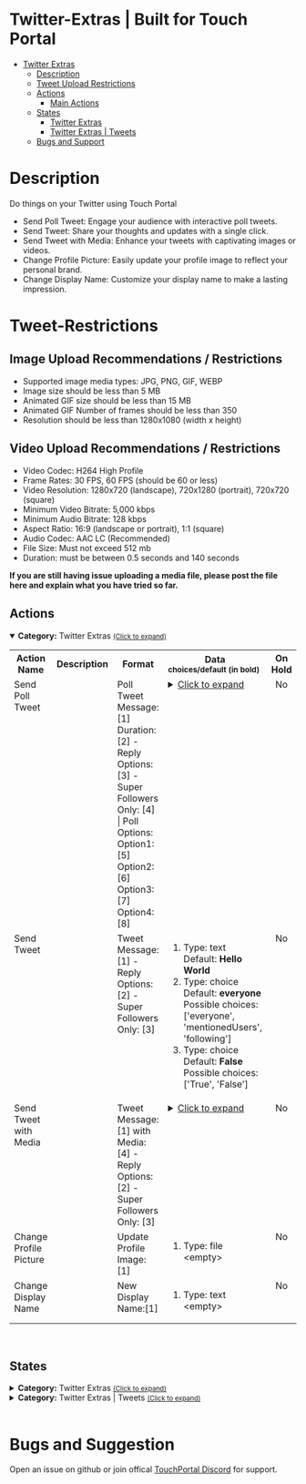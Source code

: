 # Twitter-Extras | Built for Touch Portal
- [Twitter Extras](#Twitter-Extras)
  - [Description](#description)
  - [Tweet Upload Restrictions](#Tweet-Restrictions)
  - [Actions](#actions)
    - [Main Actions](#gitago.twitter.mainactions)
  - [States](#states)
    - [Twitter Extras](#gitago.twitter.mainstates)
    - [Twitter Extras | Tweets](#gitago.twitter.tweetsstates)
  - [Bugs and Support](#bugs-and-suggestion)

# Description
Do things on your Twitter using Touch Portal

- Send Poll Tweet: Engage your audience with interactive poll tweets.
- Send Tweet: Share your thoughts and updates with a single click.
- Send Tweet with Media: Enhance your tweets with captivating images or videos.
- Change Profile Picture: Easily update your profile image to reflect your personal brand.
- Change Display Name: Customize your display name to make a lasting impression.


# Tweet-Restrictions
 ## Image Upload Recommendations / Restrictions
- Supported image media types: JPG, PNG, GIF, WEBP
- Image size should be less than 5 MB
- Animated GIF size should be less than 15 MB
- Animated GIF Number of frames should be less than 350
- Resolution should be less than 1280x1080 (width x height)


## Video Upload Recommendations / Restrictions
- Video Codec: H264 High Profile
- Frame Rates: 30 FPS, 60 FPS (should be 60 or less)
- Video Resolution: 1280x720 (landscape), 720x1280 (portrait), 720x720 (square)
- Minimum Video Bitrate: 5,000 kbps
- Minimum Audio Bitrate: 128 kbps
- Aspect Ratio: 16:9 (landscape or portrait), 1:1 (square)
- Audio Codec: AAC LC (Recommended)
- File Size: Must not exceed 512 mb
- Duration: must be between 0.5 seconds and 140 seconds

__If you are still having issue uploading a media file, please post the file here and explain what you have tried so far.__

## Actions
<details open id='gitago.twitter.mainactions'><summary><b>Category:</b> Twitter Extras <small><ins>(Click to expand)</ins></small></summary><table>
<tr valign='buttom'><th>Action Name</th><th>Description</th><th>Format</th><th nowrap>Data<br/><div align=left><sub>choices/default (in bold)</th><th>On<br/>Hold</sub></div></th></tr>
<tr valign='top'><td>Send Poll Tweet</td><td> </td><td>Poll Tweet Message:[1] Duration: [2] - Reply Options: [3] - Super Followers Only: [4]  |  Poll Options: Option1:[5]  Option2:[6]  Option3:[7]  Option4:[8]</td><td><details><summary><ins>Click to expand</ins></summary><ol start=1>
<li>Type: text &nbsp; 
Default: <b>Hello World</b></li>
<li>Type: text &nbsp; 
Default: <b>30</b></li>
<li>Type: choice &nbsp; 
Default: <b>everyone</b> Possible choices: ['everyone', 'mentionedUsers', 'following']</li>
<li>Type: choice &nbsp; 
Default: <b>False</b> Possible choices: ['True', 'False']</li>
<li>Type: text &nbsp; 
Default: <b>Yes</b></li>
<li>Type: text &nbsp; 
Default: <b>No</b></li>
<li>Type: text &nbsp; 
Default: <b>Maybe</b></li>
<li>Type: text &nbsp; 
&lt;empty&gt;</li>
</ol></td>
</details><td align=center>No</td>
<tr valign='top'><td>Send Tweet</td><td> </td><td>Tweet Message:[1] - Reply Options: [2] - Super Followers Only: [3]</td><td><ol start=1><li>Type: text &nbsp; 
Default: <b>Hello World</b></li>
<li>Type: choice &nbsp; 
Default: <b>everyone</b> Possible choices: ['everyone', 'mentionedUsers', 'following']</li>
<li>Type: choice &nbsp; 
Default: <b>False</b> Possible choices: ['True', 'False']</li>
</ol></td>
<td align=center>No</td>
<tr valign='top'><td>Send Tweet with Media</td><td> </td><td>Tweet Message:[1] with Media:[4] -  Reply Options: [2] - Super Followers Only: [3]</td><td><details><summary><ins>Click to expand</ins></summary><ol start=1>
<li>Type: text &nbsp; 
Default: <b>Hello World</b></li>
<li>Type: choice &nbsp; 
Default: <b>everyone</b> Possible choices: ['everyone', 'mentionedUsers', 'following']</li>
<li>Type: choice &nbsp; 
Default: <b>False</b> Possible choices: ['True', 'False']</li>
<li>Type: file &nbsp; 
&lt;empty&gt;</li>
</ol></td>
</details><td align=center>No</td>
<tr valign='top'><td>Change Profile Picture</td><td> </td><td>Update Profile Image:[1] </td><td><ol start=1><li>Type: file &nbsp; 
&lt;empty&gt;</li>
</ol></td>
<td align=center>No</td>
<tr valign='top'><td>Change Display Name</td><td> </td><td>New Display Name:[1] </td><td><ol start=1><li>Type: text &nbsp; 
&lt;empty&gt;</li>
</ol></td>
<td align=center>No</td>
</tr></table></details>
<br>

## States
<details id='gitago.twitter.mainstates'><summary><b>Category:</b> Twitter Extras <small><ins>(Click to expand)</ins></small></summary>


| Id | Description | DefaultValue | parentGroup |
| --- | --- | --- | --- |
| .state.Twitter_Status | TW | Twitter Status | Disconnected |   |
| .state.Twitter.Screen_Name | TW | Twitter Screen Name |  |   |
| .state.Twitter.Name | TW | Twitter Name |  |   |
| .state.Twitter.User_ID | TW | Twitter User ID |  |   |
| .state.Twitter.Followers_Count | TW | Twitter Followers Count |  |   |
| .state.Twitter.Friends_Count | TW | Twitter Friends Count |  |   |
| .state.Twitter.ProfilePhoto_ICON | TW | Twitter Profile Photo ICON |  |   |
| .state.Twitter.ProfilePhoto_URL | TW | Twitter Profile Photo URL |  |   |
</details>

<details id='gitago.twitter.tweetsstates'><summary><b>Category:</b> Twitter Extras | Tweets <small><ins>(Click to expand)</ins></small></summary>


| Id | Description | DefaultValue | parentGroup |
| --- | --- | --- | --- |
| .state.Twitter.Last_Tweet_URL | TW | Twitter Last Tweet URL |  |   |
| .state.Twitter.Last_Tweet_ID | TW | Twitter Last Tweet ID |  |   |
| .state.Twitter.Last_TweetPoll_ID | TW | Twitter Last Tweet Poll ID |  |   |
| .state.Twitter.Last_TweetPoll_URL | TW | Twitter Last Tweet Poll URL |  |   |
</details>

<br>

# Bugs and Suggestion
Open an issue on github or join offical [TouchPortal Discord](https://discord.gg/MgxQb8r) for support.



